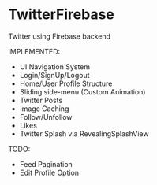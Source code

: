 # TwitterFirebase
Twitter using Firebase backend

IMPLEMENTED:
- UI Navigation System
- Login/SignUp/Logout
- Home/User Profile Structure
- Sliding side-menu (Custom Animation)
- Twitter Posts
- Image Caching
- Follow/Unfollow
- Likes
- Twitter Splash via RevealingSplashView


TODO:

- Feed Pagination
- Edit Profile Option
